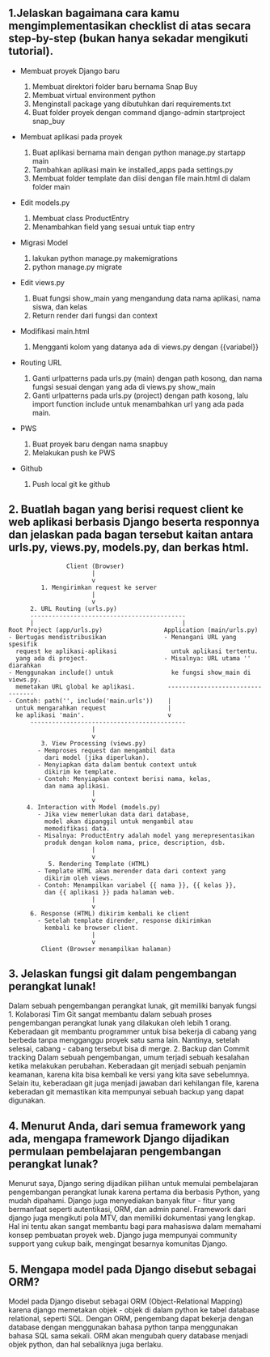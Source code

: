 <h2> 1.Jelaskan bagaimana cara kamu mengimplementasikan checklist di atas secara step-by-step (bukan hanya sekadar mengikuti tutorial).</h2>

* Membuat proyek Django baru
    1. Membuat direktori folder baru bernama Snap Buy
    2. Membuat virtual environment python
    3. Menginstall package yang dibutuhkan dari requirements.txt
    4. Buat folder proyek dengan command django-admin startproject snap_buy

* Membuat aplikasi pada proyek
    1. Buat aplikasi bernama main dengan python manage.py startapp main
    2. Tambahkan aplikasi main ke installed_apps pada settings.py
    3. Membuat folder template dan diisi dengan file main.html di dalam folder main

* Edit models.py
    1. Membuat class ProductEntry
    2. Menambahkan field yang sesuai untuk tiap entry

* Migrasi Model
    1. lakukan python manage.py makemigrations
    2. python manage.py migrate

* Edit views.py
    1. Buat fungsi show_main yang mengandung data nama aplikasi, nama siswa, dan kelas
    2. Return render dari fungsi dan context

* Modifikasi main.html
    1. Mengganti kolom yang datanya ada di views.py dengan {{variabel}}

* Routing URL
    1. Ganti urlpatterns pada urls.py (main) dengan path kosong, dan nama fungsi sesuai dengan yang ada di views.py show_main
    2. Ganti urlpatterns pada urls.py (project) dengan path kosong, lalu import function include untuk menambahkan url yang ada pada main.

* PWS
    1. Buat proyek baru dengan nama snapbuy
    2. Melakukan push ke PWS

* Github
    1. Push local git ke github 

<h2>2. Buatlah bagan yang berisi request client ke web aplikasi berbasis Django beserta responnya dan jelaskan pada bagan tersebut kaitan antara urls.py, views.py, models.py, dan berkas html.</h2>

                    Client (Browser)
                           |
                           v
             1. Mengirimkan request ke server
                           |
                           v
          2. URL Routing (urls.py)
          -------------------------------------------
          |                                         |
    Root Project (app/urls.py)                 Application (main/urls.py)
    - Bertugas mendistribusikan                - Menangani URL yang spesifik
      request ke aplikasi-aplikasi               untuk aplikasi tertentu.
      yang ada di project.                     - Misalnya: URL utama '' diarahkan
    - Menggunakan include() untuk                ke fungsi show_main di views.py.
      memetakan URL global ke aplikasi.         ---------------------------------
    - Contoh: path('', include('main.urls'))    |
      untuk mengarahkan request                 |
      ke aplikasi 'main'.                       v
          -------------------------------------------
                           |
                           v
             3. View Processing (views.py)
            - Memproses request dan mengambil data
              dari model (jika diperlukan).
            - Menyiapkan data dalam bentuk context untuk
              dikirim ke template.
            - Contoh: Menyiapkan context berisi nama, kelas,
              dan nama aplikasi.
                           |
                           v
         4. Interaction with Model (models.py)
            - Jika view memerlukan data dari database,
              model akan dipanggil untuk mengambil atau
              memodifikasi data.
            - Misalnya: ProductEntry adalah model yang merepresentasikan
              produk dengan kolom nama, price, description, dsb.
                           |
                           v
               5. Rendering Template (HTML)
            - Template HTML akan merender data dari context yang
              dikirim oleh views.
            - Contoh: Menampilkan variabel {{ nama }}, {{ kelas }},
              dan {{ aplikasi }} pada halaman web.
                           |
                           v
          6. Response (HTML) dikirim kembali ke client
            - Setelah template dirender, response dikirimkan
              kembali ke browser client.
                           |
                           v
             Client (Browser menampilkan halaman)



<h2>3. Jelaskan fungsi git dalam pengembangan perangkat lunak!</h2>
Dalam sebuah pengembangan perangkat lunak, git memiliki banyak fungsi 
1. Kolaborasi Tim
Git sangat membantu dalam sebuah proses pengembangan perangkat lunak yang dilakukan oleh lebih 1 orang. Keberadaan git membantu programmer untuk bisa bekerja di cabang yang berbeda tanpa mengganggu proyek satu sama lain. Nantinya, setelah selesai, cabang - cabang tersebut bisa di merge.
2. Backup dan Commit tracking
Dalam sebuah pengembangan, umum terjadi sebuah kesalahan ketika melakukan perubahan. Keberadaan git menjadi sebuah penjamin keamanan, karena kita bisa kembali ke versi yang kita save sebelumnya. Selain itu, keberadaan git juga menjadi jawaban dari kehilangan file, karena keberadan git memastikan kita mempunyai sebuah backup yang dapat digunakan.

<h2>4. Menurut Anda, dari semua framework yang ada, mengapa framework Django dijadikan permulaan pembelajaran pengembangan perangkat lunak?</h2>

Menurut saya, Django sering dijadikan pilihan untuk memulai pembelajaran pengembangan perangkat lunak karena pertama dia berbasis Python, yang mudah dipahami. Django juga  menyediakan banyak fitur - fitur yang bermanfaat seperti autentikasi, ORM, dan admin panel. Framework dari django juga mengikuti pola MTV, dan memiliki dokumentasi yang lengkap. Hal ini tentu akan sangat membantu bagi para mahasiswa dalam memahami konsep pembuatan proyek web. Django juga mempunyai community support yang cukup baik, mengingat besarnya komunitas Django.

<h2>5. Mengapa model pada Django disebut sebagai ORM?</h2>

Model pada Django disebut sebagai ORM (Object-Relational Mapping) karena django memetakan objek - objek di dalam python ke tabel database relational, seperti SQL. Dengan ORM, pengembang dapat bekerja dengan database dengan menggunakan bahasa python tanpa menggunakan bahasa SQL sama sekali. ORM akan mengubah query database menjadi objek python, dan hal sebaliknya juga berlaku.